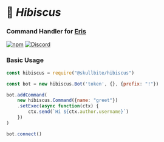 # 🌺 ***Hibiscus*** 

### Command Handler for [Eris](https://abal.moe/eris 'Created by abalabahaha#9503')

[![npm](https://img.shields.io/npm/dt/@skullbite/hibiscus?style=for-the-badge)](https://www.npmjs.com/package/@skullbite/hibiscus)
[![Discord](https://img.shields.io/discord/783216657271226388?label=Support%20Server&style=for-the-badge)](https://discord.gg/Kzm9C3NYvq)


### Basic Usage
```js
const hibiscus = require("@skullbite/hibiscus")

const bot = new hibiscus.Bot('token', {}, {prefix: "!"})

bot.addCommand(
    new hibiscus.Command({name: "greet"})
    .setExec(async function(ctx) {
        ctx.send(`Hi ${ctx.author.username}`)
    })
)

bot.connect()
```
